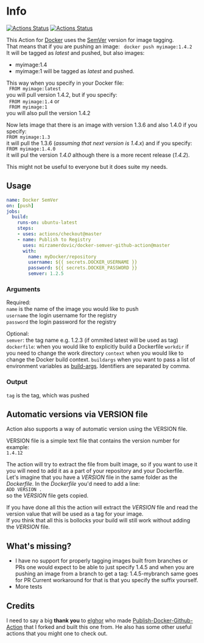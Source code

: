 # Info
[![Actions Status](https://github.com/mirzamerdovic/docker-semver-github-action/workflows/Test/badge.svg)](https://github.com/mirzamerdovic/docker-semver-github-action/actions)
[![Actions Status](https://github.com/mirzamerdovic/docker-semver-github-action/workflows/Integration%20Test/badge.svg)](https://github.com/mirzamerdovic/docker-semver-github-action/actions)

This Action for [Docker](https://www.docker.com/) uses the [SemVer](https://semver.org/) version for image tagging.  
That means that if you are pushing an image:
``` docker push myimage:1.4.2```  
It will be tagged as _latest_ and pushed, but also images:
* myimage:1.4
* myimage:1
will be tagged as _latest_ and pushed.

This way when you specify in your Docker file:  
``` FROM myimage:latest```  
you will pull version 1.4.2, but if you specify:  
``` FROM myimage:1.4``` or   
``` FROM myimage:1```  
you will also pull the version 1.4.2

Now lets image that there is an image with version 1.3.6 and also 1.4.0 if you specify:  
```FROM myimage:1.3```  
it will pull the 1.3.6 (_assuming that next version is 1.4.x_) and if you specify:  
```FROM myimage:1.4.0```  
it will pul the version _1.4.0_ although there is a more recent release (_1.4.2_).

This might not be useful to everyone but it does suite my needs.

## Usage

```yaml
name: Docker SemVer
on: [push]
jobs:
  build:
    runs-on: ubuntu-latest
    steps:
    - uses: actions/checkout@master
    - name: Publish to Registry
      uses: mirzamerdovic/docker-semver-github-action@master
      with:
        name: myDocker/repository
        username: ${{ secrets.DOCKER_USERNAME }}
        password: ${{ secrets.DOCKER_PASSWORD }}
        semver: 1.2.5
```

### Arguments

Required:  
`name` is the name of the image you would like to push  
`username` the login username for the registry  
`password` the login password for the registry  

Optional:  
`semver`: the tag name e.g. 1.2.3 (if ommited latest will be used as tag)
`dockerfile`: when you would like to explicitly build a Dockerfile
`workdir` if you need to change the work directory 
`context` when you would like to change the Docker build context.
`buildargs` when you want to pass a list of environment variables as [build-args](https://docs.docker.com/engine/reference/commandline/build/#set-build-time-variables---build-arg). Identifiers are separated by comma.

### Output

`tag` is the tag, which was pushed  

## Automatic versions via VERSION file
Action also supports a way of automatic version using the VERSION file.

VERSION file is a simple text file that contains the version number for example:  
```1.4.12```

The action will try to extract the file from built image, so if you want to use it you will need to add it as a part of your repository and your Dockerfile.  
Let's imagine that you have a _VERSION_ file in the same folder as the _Dockerfile_. In the _Dockerfile_ you'd need to add a line:  
```ADD VERSION .```  
so the _VERSION_ file gets copied.  

If you have done all this the action will extract the _VERSION_ file and read the version value that will be used as a tag for your image.  
If you think that all this is bollocks your build will still work without adding the _VERSION_ file.

## What's missing?
* I have no support for properly tagging images built from branches or PRs one would expect to be able to just specify 1.4.5 and when you are pushing 
an image from a branch to get a tag: 1.4.5-mybranch same goes for PR
Current workaround for that is that you specify the suffix yourself.
* More tests

## Credits
I need to say a big **thank you** to [elghor](https://github.com/elgohr) who made [Publish-Docker-Github-Action](https://github.com/elgohr/Publish-Docker-Github-Action) that I forked and built this one from. He also has some other useful actions that you might one to check out.
